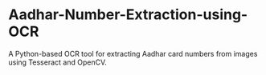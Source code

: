 # Aadhar-Number-Extraction-using-OCR
A Python-based OCR tool for extracting Aadhar card numbers from images using Tesseract and OpenCV.
